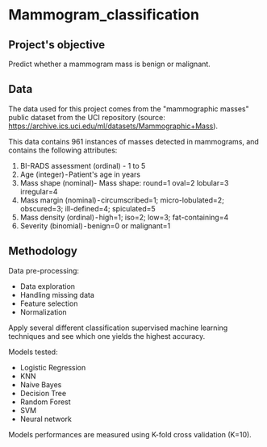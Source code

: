 # Mammogram_classification

## Project's objective

Predict whether a mammogram mass is benign or malignant. 

## Data

The data used for this project comes from the "mammographic masses" public dataset from the UCI repository (source: https://archive.ics.uci.edu/ml/datasets/Mammographic+Mass). 

This data contains 961 instances of masses detected in mammograms, and contains the following attributes:

1. BI-RADS assessment (ordinal) - 1 to 5 
2. Age (integer) - Patient's age in years 
3. Mass shape (nominal)- Mass shape: round=1 oval=2 lobular=3 irregular=4 
4. Mass margin (nominal) - circumscribed=1; micro-lobulated=2; obscured=3; ill-defined=4; spiculated=5
5. Mass density (ordinal) - high=1; iso=2; low=3; fat-containing=4 
6. Severity (binomial) - benign=0 or malignant=1

## Methodology

Data pre-processing:

* Data exploration
* Handling missing data 
* Feature selection 
* Normalization 

Apply several different classification supervised machine learning techniques and see which one yields the highest accuracy.

Models tested:

* Logistic Regression 
* KNN
* Naive Bayes
* Decision Tree
* Random Forest
* SVM
* Neural network 

Models performances are measured using K-fold cross validation (K=10). 
